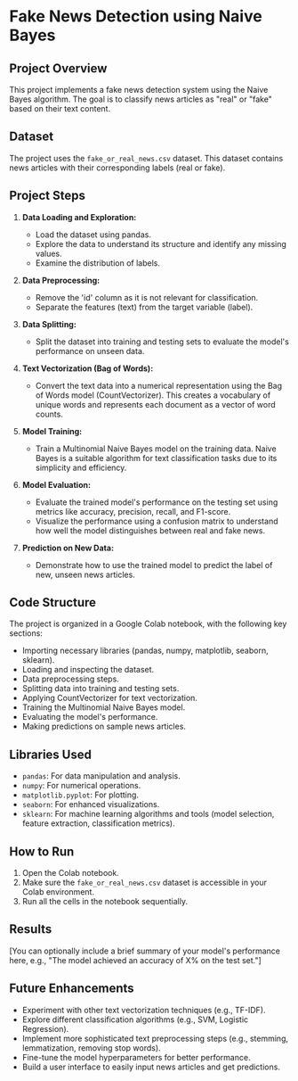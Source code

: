 # Fake News Detection using Naive Bayes

## Project Overview

This project implements a fake news detection system using the Naive Bayes algorithm. The goal is to classify news articles as "real" or "fake" based on their text content.

## Dataset

The project uses the `fake_or_real_news.csv` dataset. This dataset contains news articles with their corresponding labels (real or fake).

## Project Steps

1.  **Data Loading and Exploration:**
    *   Load the dataset using pandas.
    *   Explore the data to understand its structure and identify any missing values.
    *   Examine the distribution of labels.

2.  **Data Preprocessing:**
    *   Remove the 'id' column as it is not relevant for classification.
    *   Separate the features (text) from the target variable (label).

3.  **Data Splitting:**
    *   Split the dataset into training and testing sets to evaluate the model's performance on unseen data.

4.  **Text Vectorization (Bag of Words):**
    *   Convert the text data into a numerical representation using the Bag of Words model (CountVectorizer). This creates a vocabulary of unique words and represents each document as a vector of word counts.

5.  **Model Training:**
    *   Train a Multinomial Naive Bayes model on the training data. Naive Bayes is a suitable algorithm for text classification tasks due to its simplicity and efficiency.

6.  **Model Evaluation:**
    *   Evaluate the trained model's performance on the testing set using metrics like accuracy, precision, recall, and F1-score.
    *   Visualize the performance using a confusion matrix to understand how well the model distinguishes between real and fake news.

7.  **Prediction on New Data:**
    *   Demonstrate how to use the trained model to predict the label of new, unseen news articles.

## Code Structure

The project is organized in a Google Colab notebook, with the following key sections:

*   Importing necessary libraries (pandas, numpy, matplotlib, seaborn, sklearn).
*   Loading and inspecting the dataset.
*   Data preprocessing steps.
*   Splitting data into training and testing sets.
*   Applying CountVectorizer for text vectorization.
*   Training the Multinomial Naive Bayes model.
*   Evaluating the model's performance.
*   Making predictions on sample news articles.

## Libraries Used

*   `pandas`: For data manipulation and analysis.
*   `numpy`: For numerical operations.
*   `matplotlib.pyplot`: For plotting.
*   `seaborn`: For enhanced visualizations.
*   `sklearn`: For machine learning algorithms and tools (model selection, feature extraction, classification metrics).

## How to Run

1.  Open the Colab notebook.
2.  Make sure the `fake_or_real_news.csv` dataset is accessible in your Colab environment.
3.  Run all the cells in the notebook sequentially.

## Results

[You can optionally include a brief summary of your model's performance here, e.g., "The model achieved an accuracy of X% on the test set."]

## Future Enhancements

*   Experiment with other text vectorization techniques (e.g., TF-IDF).
*   Explore different classification algorithms (e.g., SVM, Logistic Regression).
*   Implement more sophisticated text preprocessing steps (e.g., stemming, lemmatization, removing stop words).
*   Fine-tune the model hyperparameters for better performance.
*   Build a user interface to easily input news articles and get predictions.